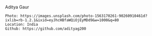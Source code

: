 Aditya Gaur

    Photo: https://images.unsplash.com/photo-1563170261-90260910461d?ixlib=rb-1.2.1&ixid=eyJhcHBfaWQiOjEyMDd9&w=1000&q=80
    Location: India
    Github: https://github.com/adityag200
